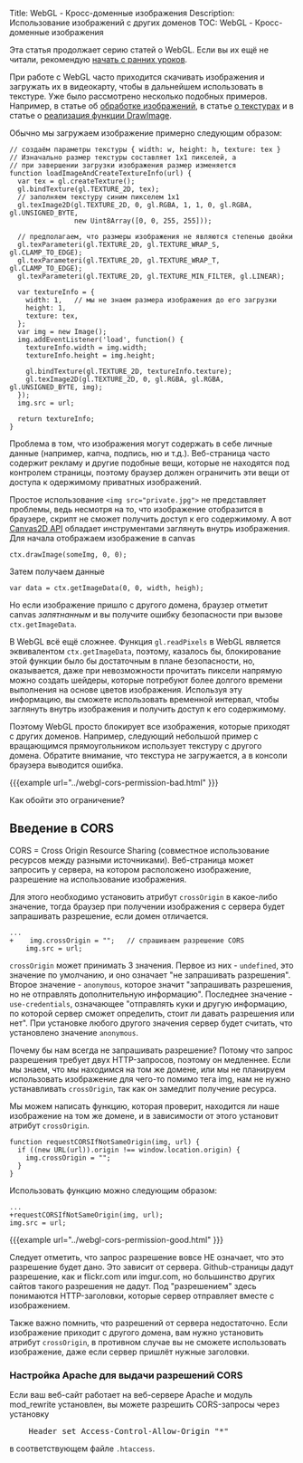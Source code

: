Title: WebGL - Кросс-доменные изображения
Description: Использование изображений с других доменов
TOC: WebGL - Кросс-доменные изображения


Эта статья продолжает серию статей о WebGL. Если вы их ещё не читали,
рекомендую [начать с ранних уроков](webgl-fundamentals.html).

При работе с WebGL часто приходится скачивать изображения и загружать их в
видеокарту, чтобы в дальнейшем использовать в текстуре. Уже было рассмотрено
несколько подобных примеров. Например, в статье об [обработке
изображений](webgl-image-processing.html), в статье [о текстурах](webgl-3d-textures.html)
и в статье о [реализация функции DrawImage](webgl-2d-drawimage.html).

Обычно мы загружаем изображение примерно следующим образом:

    // создаём параметры текстуры { width: w, height: h, texture: tex }
    // Изначально размер текстуры составляет 1x1 пикселей, а
    // при завершении загрузки изображения размер изменяется
    function loadImageAndCreateTextureInfo(url) {
      var tex = gl.createTexture();
      gl.bindTexture(gl.TEXTURE_2D, tex);
      // заполняем текстуру синим пикселем 1x1
      gl.texImage2D(gl.TEXTURE_2D, 0, gl.RGBA, 1, 1, 0, gl.RGBA, gl.UNSIGNED_BYTE,
                    new Uint8Array([0, 0, 255, 255]));

      // предполагаем, что размеры изображения не являются степенью двойки
      gl.texParameteri(gl.TEXTURE_2D, gl.TEXTURE_WRAP_S, gl.CLAMP_TO_EDGE);
      gl.texParameteri(gl.TEXTURE_2D, gl.TEXTURE_WRAP_T, gl.CLAMP_TO_EDGE);
      gl.texParameteri(gl.TEXTURE_2D, gl.TEXTURE_MIN_FILTER, gl.LINEAR);

      var textureInfo = {
        width: 1,   // мы не знаем размера изображения до его загрузки
        height: 1,
        texture: tex,
      };
      var img = new Image();
      img.addEventListener('load', function() {
        textureInfo.width = img.width;
        textureInfo.height = img.height;

        gl.bindTexture(gl.TEXTURE_2D, textureInfo.texture);
        gl.texImage2D(gl.TEXTURE_2D, 0, gl.RGBA, gl.RGBA, gl.UNSIGNED_BYTE, img);
      });
      img.src = url;

      return textureInfo;
    }

Проблема в том, что изображения могут содержать в себе личные данные (например,
капча, подпись, ню и т.д.). Веб-страница часто содержит рекламу и другие
подобные вещи, которые не находятся под контролем страницы, поэтому браузер
должен ограничить эти вещи от доступа к одержимому приватных изображений.

Простое использование `<img src="private.jpg">` не представляет проблемы, ведь
несмотря на то, что изображение отобразится в браузере, скрипт не сможет получить
доступ к его содержимому. А вот [Canvas2D API](https://developer.mozilla.org/en-US/docs/Web/API/CanvasRenderingContext2D)
обладает инструментами заглянуть внутрь изображения. Для начала отображаем
изображение в canvas

    ctx.drawImage(someImg, 0, 0);

Затем получаем данные

    var data = ctx.getImageData(0, 0, width, heigh);

Но если изображение пришло с другого домена, браузер отметит canvas *запятнанным*
и вы получите ошибку безопасности при вызове `ctx.getImageData`.

В WebGL всё ещё сложнее. Функция `gl.readPixels` в WebGL является эквивалентом
`ctx.getImageData`, поэтому, казалось бы, блокирование этой функции было бы
достаточным в плане безопасности, но, оказывается, даже при невозможности прочитать
пиксели напрямую можно создать шейдеры, которые потребуют более долгого времени
выполнения на основе цветов изображения. Используя эту информацию, вы сможете
использовать временной интервал, чтобы заглянуть внутрь изображения и получить
доступ к его содержимому.

Поэтому WebGL просто блокирует все изображения, которые приходят с других доменов.
Например, следующий небольшой пример с вращающимся прямоугольником использует
текстуру с другого домена. Обратите внимание, что текстура не загружается, а в
консоли браузера выводится ошибка.

{{{example url="../webgl-cors-permission-bad.html" }}}

Как обойти это ограничение?

## Введение в CORS

CORS = Cross Origin Resource Sharing (совместное использование ресурсов между
разными источниками). Веб-страница может запросить у сервера, на котором
расположено изображение, разрешение на использование изображения.

Для этого необходимо установить атрибут `crossOrigin` в какое-либо значение, тогда
браузер при получении изображения с сервера будет запрашивать разрешение, если
домен отличается.


    ...
    +    img.crossOrigin = "";   // спрашиваем разрешение CORS
        img.src = url;

`crossOrigin` может принимать 3 значения. Первое из них - `undefined`, это значение по умолчанию, и оно
означает "не запрашивать разрешения". Второе значение - `anonymous`, которое значит "запрашивать разрешения,
но не отправлять дополнительную информацию". Последнее значение - `use-credentials`, означающее "отправлять
куки и другую информацию, по которой сервер сможет определить, стоит ли давать разрешения или нет". При
установке любого другого значения сервер будет считать, что установлено значение `anonymous`.

Почему бы нам всегда не запрашивать разрешение? Потому что запрос разрешения требует двух HTTP-запросов,
поэтому он медленнее. Если мы знаем, что мы находимся на том же домене, или мы не планируем использовать
изображение для чего-то помимо тега img, нам не нужно устанавливать `crossOrigin`, так как он замедлит
получение ресурса.

Мы можем написать функцию, которая проверит, находится ли наше изображение
на том же домене, и в зависимости от этого установит атрибут `crossOrigin`.

    function requestCORSIfNotSameOrigin(img, url) {
      if ((new URL(url)).origin !== window.location.origin) {
        img.crossOrigin = "";
      }
    }

Использовать функцию можно следующим образом:

    ...
    +requestCORSIfNotSameOrigin(img, url);
    img.src = url;


{{{example url="../webgl-cors-permission-good.html" }}}

Следует отметить, что запрос разрешение вовсе НЕ означает, что это разрешение будет дано.
Это зависит от сервера. Github-страницы дадут разрешение, как и flickr.com или imgur.com,
но большинство других сайтов такого разрешения не дадут. Под "разрешением" здесь понимаются
HTTP-заголовки, которые сервер отправляет вместе с изображением.

Также важно помнить, что разрешений от сервера недостаточно. Если изображение приходит
с другого домена, вам нужно установить атрибут `crossOrigin`, в противном случае вы
не сможете использовать изображение, даже если сервер пришлёт нужные заголовки.

<div class="webgl_bottombar">
<h3>Настройка Apache для выдачи разрешений CORS</h3>
<p>Если ваш веб-сайт работает на веб-сервере Apache и модуль mod_rewrite установлен,
вы можете разрешить CORS-запросы через установку</p>
<pre class="prettyprint">
    Header set Access-Control-Allow-Origin "*"
</pre>
<p>
в соответствующем файле <code>.htaccess</code>.
</p>
</div>
